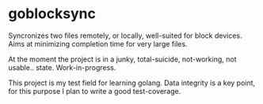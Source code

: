 # goblocksync
Syncronizes two files remotely, or locally, well-suited for block devices. Aims at minimizing completion time for very large files.

At the moment the project is in a junky, total-suicide, not-working, not usable.. state. Work-in-progress.

This project is my test field for learning golang. Data integrity is a key point, for this purpose I plan to write a good test-coverage.
